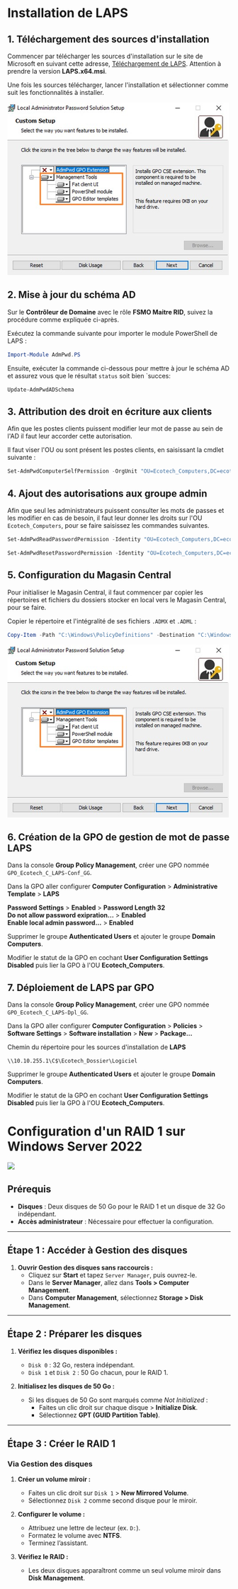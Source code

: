 # Installation de LAPS 

## 1. Téléchargement des sources d'installation

Commencer par télécharger les sources d'installation sur le site de Microsoft en suivant cette adresse, [Téléchargement de LAPS](https://www.microsoft.com/en-us/download/details.aspx?id=46899). Attention à prendre la version **LAPS.x64.msi**.

Une fois les sources télécharger, lancer l'installation et sélectionner comme suit les fonctionnalités à installer.

![](../Ressources/Scripts/Images/LAPS_Install.jpg)

## 2. Mise à jour du schéma AD

Sur le **Contrôleur de Domaine** avec le rôle **FSMO Maitre RID**, suivez la procédure comme expliquée ci-après.

Exécutez la commande suivante pour importer le module PowerShell de LAPS :
```Powershell
Import-Module AdmPwd.PS
```

Ensuite, exécuter la commande ci-dessous pour mettre à jour le schéma AD et assurez vous que le résultat `status` soit bien `succes:

```Powershell
Update-AdmPwdADSchema
```

## 3. Attribution des droit en écriture aux clients 

Afin que les postes clients puissent modifier leur mot de passe au sein de l'AD il faut leur accorder cette autorisation.

Il faut viser l'OU ou sont présent les postes clients, en saisissant la cmdlet suivante :
```Powershell
Set-AdmPwdComputerSelfPermission -OrgUnit "OU=Ecotech_Computers,DC=ecotechsolutions,DC=lan"
```

## 4. Ajout des autorisations aux groupe admin

Afin que seul les administrateurs puissent consulter les mots de passes et les modifier en cas de besoin, il faut leur donner les droits sur l'OU `Ecotech_Computers`, pour se faire saisissez les commandes suivantes.

```Powershell
Set-AdmPwdReadPasswordPermission -Identity "OU=Ecotech_Computers,DC=ecotechsolutions,DC=lan" -AllowedPrincipals "Grp_Ecotech_Admin_GG"
```

```Powershell
Set-AdmPwdResetPasswordPermission -Identity "OU=Ecotech_Computers,DC=ecotechsolutions,DC=lan" -AllowedPrincipals "Grp_Ecotech_Admin_GG"
```

## 5. Configuration du Magasin Central

Pour initialiser le Magasin Central, il faut commencer par copier les répertoires et fichiers du dossiers stocker en local vers le Magasin Central, pour se faire.

Copier le répertoire et l'intégralité de ses fichiers `.ADMX` et `.ADML` :
```Powershell
Copy-Item -Path "C:\Windows\PolicyDefinitions" -Destination "C:\Windows\SYSVOL\sysvol\ecotechsolutions.lan\Policies" -Recurse -Force
```
![](../Ressources/Scripts/Images/LAPS_Install.jpg)
## 6. Création de la GPO de gestion de mot de passe LAPS

Dans la console **Group Policy Management**, créer une GPO nommée `GPO_Ecotech_C_LAPS-Conf_GG`. 

Dans la GPO aller configurer **Computer Configuration** > **Administrative Template** > **LAPS** 

**Password Settings** > **Enabled** > **Password Length 32** \
**Do not allow password exipration...** > **Enabled** \
**Enable local  admin password...** > **Enabled**

Supprimer le groupe **Authenticated Users** et ajouter le groupe **Domain Computers**. 

Modifier le statut de la GPO en cochant **User Configuration Settings Disabled** puis lier la GPO à l'OU **Ecotech_Computers**.

## 7. Déploiement de LAPS par GPO

Dans la console **Group Policy Management**, créer une GPO nommée `GPO_Ecotech_C_LAPS-Dpl_GG`. 

Dans la GPO aller configurer **Computer Configuration** > **Policies** > **Software Settings** > **Software installation** > **New** > **Package...** 

Chemin du répertoire pour les sources d'installation de **LAPS**
```
\\10.10.255.1\C$\Ecotech_Dossier\Logiciel
```

Supprimer le groupe **Authenticated Users** et ajouter le groupe **Domain Computers**. 

Modifier le statut de la GPO en cochant **User Configuration Settings Disabled** puis lier la GPO à l'OU **Ecotech_Computers**.



# Configuration d'un RAID 1 sur Windows Server 2022
![](../Ressources/Scripts/Images/RAIDl.jpg.jpg)
## Prérequis
- **Disques** : Deux disques de 50 Go pour le RAID 1 et un disque de 32 Go indépendant.
- **Accès administrateur** : Nécessaire pour effectuer la configuration.

---

## Étape 1 : Accéder à Gestion des disques

1. **Ouvrir Gestion des disques sans raccourcis :**
   - Cliquez sur **Start** et tapez `Server Manager`, puis ouvrez-le.
   - Dans le **Server Manager**, allez dans **Tools > Computer Management**.
   - Dans **Computer Management**, sélectionnez **Storage > Disk Management**.

---

## Étape 2 : Préparer les disques

1. **Vérifiez les disques disponibles :**
   - `Disk 0` : 32 Go, restera indépendant.
   - `Disk 1` et `Disk 2` : 50 Go chacun, pour le RAID 1.

2. **Initialisez les disques de 50 Go :**
   - Si les disques de 50 Go sont marqués comme *Not Initialized* :
     - Faites un clic droit sur chaque disque > **Initialize Disk**.
     - Sélectionnez **GPT (GUID Partition Table)**.

---

## Étape 3 : Créer le RAID 1 

### Via Gestion des disques
1. **Créer un volume miroir :**
   - Faites un clic droit sur `Disk 1` > **New Mirrored Volume**.
   - Sélectionnez `Disk 2` comme second disque pour le miroir.

2. **Configurer le volume :**
   - Attribuez une lettre de lecteur (ex. `D:`).
   - Formatez le volume avec **NTFS**.
   - Terminez l’assistant.

3. **Vérifiez le RAID :**
   - Les deux disques apparaîtront comme un seul volume miroir dans **Disk Management**.
